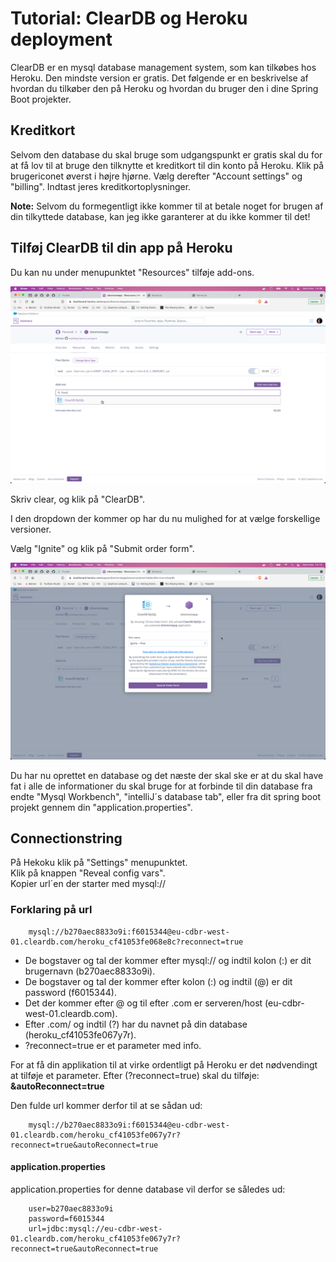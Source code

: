 <!-- JS use if these pages are used as githubpages. can be deleted if used elsewhere -->
<script src="https://code.jquery.com/jquery-3.2.1.min.js"></script>
<script src="../script.js"></script> 


# Tutorial: ClearDB og Heroku deployment

ClearDB er en mysql database management system, som kan tilkøbes hos Heroku. Den mindste version er gratis. Det følgende er en beskrivelse af hvordan du tilkøber den på Heroku og hvordan du bruger den i dine Spring Boot projekter. 

## Kreditkort
Selvom den database du skal bruge som udgangspunkt er gratis skal du for at få lov til at bruge den tilknytte et kreditkort til din konto på Heroku. 
Klik på brugericonet øverst i højre hjørne. Vælg derefter "Account settings" og "billing". Indtast jeres kreditkortoplysninger.   

**Note:** Selvom du formegentligt ikke kommer til at betale noget for brugen af din tilkyttede database, kan jeg ikke garanterer at du ikke kommer til det! 


## Tilføj ClearDB til din app på Heroku
Du kan nu under menupunktet "Resources" tilføje add-ons.

![](../img/cleardb_addon.png) 

Skriv clear, og klik på "ClearDB".     

I den dropdown der kommer op har du nu mulighed for at vælge forskellige versioner.     

Vælg "Ignite" og klik på "Submit order form".

![](../img/submit_order_form.png)

Du har nu oprettet en database og det næste der skal ske er at du skal have fat i alle de informationer du skal bruge for at forbinde til din database fra endte "Mysql Workbench", "intelliJ´s database tab", eller fra dit spring boot projekt gennem din "application.properties".

## Connectionstring
På Hekoku klik på "Settings" menupunktet.    
Klik på knappen "Reveal config vars".    
Kopier url´en der starter med mysql://

### Forklaring på url
````
	mysql://b270aec8833o9i:f6015344@eu-cdbr-west-01.cleardb.com/heroku_cf41053fe068e8c?reconnect=true
````
* De bogstaver og tal der kommer efter mysql:// og indtil kolon (:) er dit brugernavn (b270aec8833o9i).     
* De bogstaver og tal der kommer efter kolon (:) og indtil (@) er dit password (f6015344).    
* Det der kommer efter @ og til efter .com er serveren/host (eu-cdbr-west-01.cleardb.com).    
* Efter .com/ og indtil (?) har du navnet på din database (heroku_cf41053fe067y7r).        
* ?reconnect=true er et parameter med info.        


For at få din applikation til at virke ordentligt på Heroku er det nødvendingt at tilføje et parameter. Efter (?reconnect=true) skal du tilføje: **&autoReconnect=true**

Den fulde url kommer derfor til at se sådan ud:
````
	mysql://b270aec8833o9i:f6015344@eu-cdbr-west-01.cleardb.com/heroku_cf41053fe067y7r?reconnect=true&autoReconnect=true 
````

#### application.properties 
application.properties for denne database vil derfor se således ud:

```` 
	user=b270aec8833o9i
	password=f6015344
	url=jdbc:mysql://eu-cdbr-west-01.cleardb.com/heroku_cf41053fe067y7r?reconnect=true&autoReconnect=true
```` 
